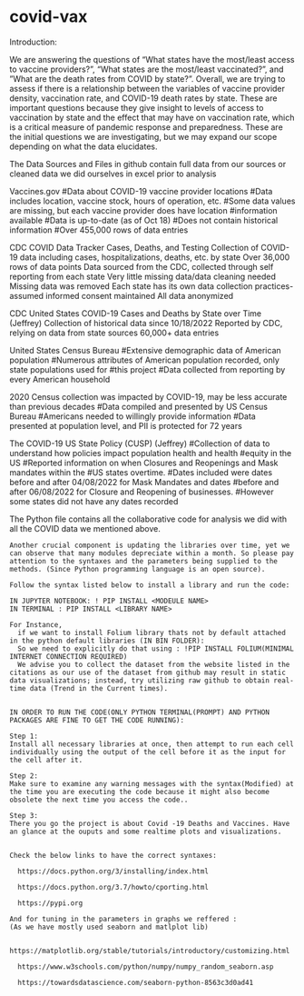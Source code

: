 # covid-vax


Introduction:

We are answering the questions of “What states have the most/least access to vaccine providers?”, “What states are the most/least vaccinated?”, and ”What are the death rates from COVID by state?”. 
Overall, we are trying to assess if there is a relationship between the variables of vaccine provider density, vaccination rate, and COVID-19 death rates by state. These are important questions 
because they give insight to levels of access to vaccination by state and the effect that may have on vaccination rate, which is a critical measure of pandemic response and preparedness. 
These are the initial questions we are investigating, but we may expand our scope depending on what the data elucidates.



The Data Sources and Files in github contain full data from our sources or cleaned data we did ourselves in excel prior to analysis


Vaccines.gov 
#Data about COVID-19 vaccine provider locations
#Data includes location, vaccine stock, hours of operation, etc.
#Some data values are missing, but each vaccine provider does have location #information available
#Data is up-to-date (as of Oct 18)
#Does not contain historical information
#Over 455,000 rows of data entries

CDC COVID Data Tracker Cases, Deaths, and Testing 
Collection of COVID-19 data including cases, hospitalizations, deaths, etc. by state
Over 36,000 rows of data points
Data sourced from the CDC, collected through self reporting from each state
Very little missing data/data cleaning needed
Missing data was removed
Each state has its own data collection practices- assumed informed consent maintained
All data anonymized

CDC United States COVID-19 Cases and Deaths by State over Time (Jeffrey)
Collection of historical data since 10/18/2022
Reported by CDC, relying on data from state sources
60,000+ data entries

United States Census Bureau
#Extensive demographic data of American population
#Numerous attributes of American population recorded, only state populations used for #this project
#Data collected from reporting by every American household

2020 Census collection was impacted by COVID-19, may be less accurate than previous decades
#Data compiled and presented by US Census Bureau
#Americans needed to willingly provide information
#Data presented at population level, and PII is protected for 72 years

The COVID-19 US State Policy (CUSP)  (Jeffrey)
#Collection of data to understand how policies impact population health and health #equity in the US
#Reported information on when Closures and Reopenings and Mask mandates  within the #US states overtime. 
#Dates included were dates before and after 04/08/2022 for Mask Mandates and dates #before and after 06/08/2022 for Closure and Reopening of businesses. 
#However some states did not have any dates recorded

The Python file contains all the collaborative code for analysis we did with all the COVID data we mentioned above. 
```````````````````````````````````````````````````````````````````````````````````````````````````````````````````````````````````````````````````````````````````
Another crucial component is updating the libraries over time, yet we can observe that many modules depreciate within a month. So please pay attention to the syntaxes and the parameters being supplied to the methods. (Since Python programming language is an open source).

Follow the syntax listed below to install a library and run the code:

IN JUPYTER NOTEBOOK: ! PIP INSTALL <MODEULE NAME>
IN TERMINAL : PIP INSTALL <LIBRARY NAME>

For Instance,
  if we want to install Folium library thats not by default attached in the python default libraries (IN BIN FOLDER):
  So we need to explicitly do that using : !PIP INSTALL FOLIUM(MINIMAL INTERNET CONNECTION REQUIRED)
  We advise you to collect the dataset from the website listed in the citations as our use of the dataset from github may result in static data visualizations; instead, try utilizing raw github to obtain real-time data (Trend in the Current times).
  
  
IN ORDER TO RUN THE CODE(ONLY PYTHON TERMINAL(PROMPT) AND PYTHON PACKAGES ARE FINE TO GET THE CODE RUNNING):

Step 1:
Install all necessary libraries at once, then attempt to run each cell individually using the output of the cell before it as the input for the cell after it.

Step 2:
Make sure to examine any warning messages with the syntax(Modified) at the time you are executing the code because it might also become obsolete the next time you access the code..

Step 3:
There you go the project is about Covid -19 Deaths and Vaccines. Have an glance at the ouputs and some realtime plots and visualizations.


Check the below links to have the correct syntaxes:

  https://docs.python.org/3/installing/index.html
  
  https://docs.python.org/3.7/howto/cporting.html
  
  https://pypi.org
  
And for tuning in the parameters in graphs we reffered :
(As we have mostly used seaborn and matlplot lib)

  https://matplotlib.org/stable/tutorials/introductory/customizing.html
  
  https://www.w3schools.com/python/numpy/numpy_random_seaborn.asp
  
  https://towardsdatascience.com/seaborn-python-8563c3d0ad41
  
  
  
  
  

